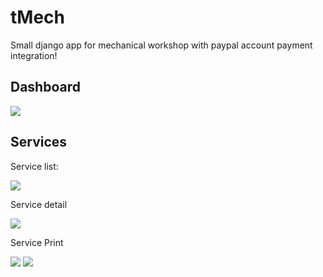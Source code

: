 tMech
=====


Small django app for mechanical workshop with paypal account payment integration!


## Dashboard

![](https://i.imgur.com/QQqk6xM.png)

## Services
Service list:

![](https://i.imgur.com/SMVAOm8.png)

Service detail

![](https://i.imgur.com/PyajzvO.png)

Service Print

![](https://i.imgur.com/MNFtFNY.png)
![](https://i.imgur.com/vgBWLtz.png)
